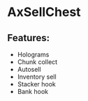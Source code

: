 # AxSellChest

## Features:
- Holograms
- Chunk collect
- Autosell
- Inventory sell
- Stacker hook
- Bank hook